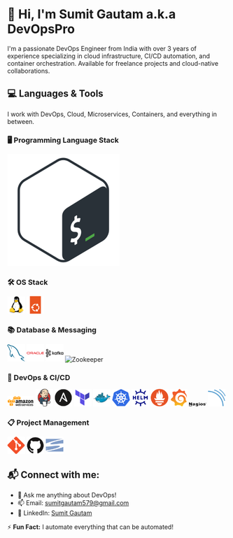 # 👋 Hi, I'm Sumit Gautam a.k.a DevOpsPro

I'm a passionate DevOps Engineer from India with over 3 years of experience specializing in cloud infrastructure, CI/CD automation, and container orchestration. Available for freelance projects and cloud-native collaborations.

## 💻 Languages & Tools
I work with DevOps, Cloud, Microservices, Containers, and everything in between.

### 🖥️ Programming Language Stack
![BASH](assets/bash.svg "Bash") 

### 🛠️ OS Stack
<img src="assets/linux.svg" alt="Linux" width="40"/> <img src="assets/ubuntu.svg" alt="Ubuntu" width="40"/>

### 📚 Database & Messaging
<img src="assets/mysql.svg" alt="MySQL" width="40"/> <img src="assets/oracle.svg" alt="OracleDB" width="40"/> <img src="assets/kafka.svg" alt="Kafka" width="40"/> <img src="assets/zookeeper.svg" alt="Zookeeper" width="40"/>

### 🔧 DevOps & CI/CD

<img src="assets/aws-brand-color.svg" alt="AWS" width="60"> <img src="assets/jenkins.svg" alt="Jenkins" width="40"/> <img src="assets/ansible.svg" alt="Ansible" width="40"/> <img src="assets/terraform.svg" alt="Terraform" width="40"/> <img src="assets/docker.svg" alt="Docker" width="40"/> <img src="assets/kubernetes.svg" alt="Kubernetes" width="40"/> <img src="assets/helm.svg" alt="Helm" width="40"/> <img src="assets/prometheus.svg" alt="Prometheus" width="40"/> <img src="assets/grafana.svg" alt="Grafana" width="40"/> <img src="assets/nagios.svg" alt="Nagios" width="40"/> <img src="assets/sonarqube.svg" alt="SonarQube" width="40"/>


### 📋 Project Management
<img src="assets/git.svg" alt="Git" width="40"/> <img src="assets/github.svg" alt="GitHub" width="40"/> <img src="assets/svn.svg" alt="SVN" width="40"/>


## 📬 Connect with me:
- 💬 Ask me anything about DevOps!
- 📫 Email: [sumitgautam579@gmail.com](mailto:sumitgautam579@gmail.com)
- 🔗 LinkedIn: [Sumit Gautam](https://www.linkedin.com/in/sumitgautam95783)

⚡ **Fun Fact:** I automate everything that can be automated!
